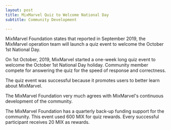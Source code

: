```yaml
---
layout: post
title: MixMarvel Quiz to Welcome National Day 
subtitle: Community Development 

---
```


MixMarvel Foundation states that reported in September 2019, the MixMarvel operation team will launch a quiz event to welcome the October 1st National Day. 

On 1st October, 2019, MixMarvel started a one-week long quiz event to welcome the October 1st National Day holiday. Community member compete for answering the quiz for the speed of response and correctness. 

The quiz event was successful because it promotes users to better learn about MixMarvel. 

The MixMarvel Foundation very much agrees with MixMarvel's continuous development of the community. 

The MixMarvel Foundation has a quarterly back-up funding support for the community. This event used 600 MIX for quiz rewards. Every successful participant receives 20 MIX as rewards. 

